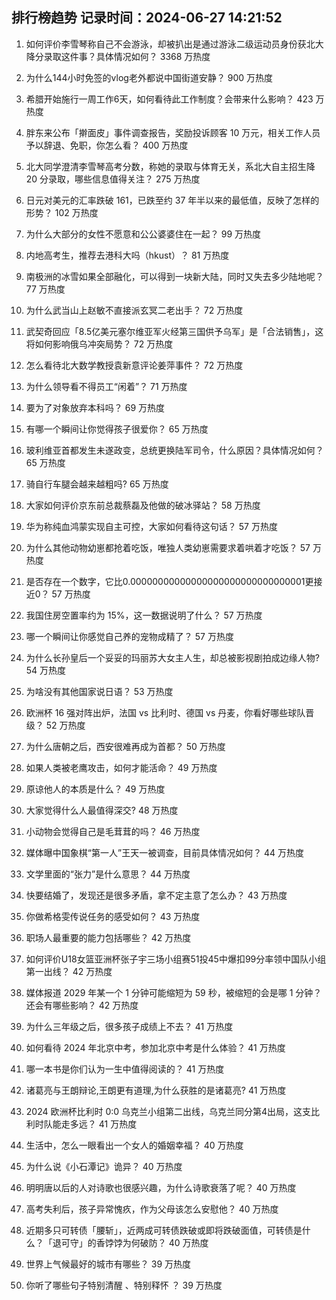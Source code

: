 
## 排行榜趋势 记录时间：2024-06-27 14:21:52
  
  1. 如何评价李雪琴称自己不会游泳，却被扒出是通过游泳二级运动员身份获北大降分录取这件事？具体情况如何？ 3368 万热度
    
  2. 为什么144小时免签的vlog老外都说中国街道安静？ 900 万热度
    
  3. 希腊开始施行一周工作6天，如何看待此工作制度？会带来什么影响？ 423 万热度
    
  4. 胖东来公布「擀面皮」事件调查报告，奖励投诉顾客 10 万元，相关工作人员予以辞退、免职，你怎么看？ 400 万热度
    
  5. 北大同学澄清李雪琴高考分数，称她的录取与体育无关，系北大自主招生降 20 分录取，哪些信息值得关注？ 275 万热度
    
  6. 日元对美元的汇率跌破 161，已跌至约 37 年半以来的最低值，反映了怎样的形势？ 102 万热度
    
  7. 为什么大部分的女性不愿意和公公婆婆住在一起？ 99 万热度
    
  8. 内地高考生，推荐去港科大吗（hkust）？ 81 万热度
    
  9. 南极洲的冰雪如果全部融化，可以得到一块新大陆，同时又失去多少陆地呢？ 77 万热度
    
  10. 为什么武当山上赵敏不直接派玄冥二老出手？ 72 万热度
    
  11. 武契奇回应「8.5亿美元塞尔维亚军火经第三国供予乌军」是「合法销售」，这将如何影响俄乌冲突局势？ 72 万热度
    
  12. 怎么看待北大数学教授袁新意评论姜萍事件？ 72 万热度
    
  13. 为什么领导看不得员工“闲着”？ 71 万热度
    
  14. 要为了对象放弃本科吗？ 69 万热度
    
  15. 有哪一个瞬间让你觉得孩子很爱你？ 65 万热度
    
  16. 玻利维亚首都发生未遂政变，总统更换陆军司令，什么原因？具体情况如何？ 65 万热度
    
  17. 骑自行车腿会越来越粗吗? 65 万热度
    
  18. 大家如何评价京东前总裁蔡磊及他做的破冰驿站？ 58 万热度
    
  19. 华为称纯血鸿蒙实现自主可控，大家如何看待这句话？ 57 万热度
    
  20. 为什么其他动物幼崽都抢着吃饭，唯独人类幼崽需要求着哄着才吃饭？ 57 万热度
    
  21. 是否存在一个数字，它比0.00000000000000000000000000000001更接近0？ 57 万热度
    
  22. 我国住房空置率约为 15%，这一数据说明了什么？ 57 万热度
    
  23. 哪一个瞬间让你感觉自己养的宠物成精了？ 57 万热度
    
  24. 为什么长孙皇后一个妥妥的玛丽苏大女主人生，却总被影视剧拍成边缘人物? 54 万热度
    
  25. 为啥没有其他国家说日语？ 53 万热度
    
  26. 欧洲杯 16 强对阵出炉，法国 vs 比利时、德国 vs 丹麦，你看好哪些球队晋级？ 52 万热度
    
  27. 为什么唐朝之后，西安很难再成为首都？ 50 万热度
    
  28. 如果人类被老鹰攻击，如何才能活命？ 49 万热度
    
  29. 原谅他人的本质是什么？ 49 万热度
    
  30. 大家觉得什么人最值得深交? 48 万热度
    
  31. 小动物会觉得自己是毛茸茸的吗？ 46 万热度
    
  32. 媒体曝中国象棋“第一人”王天一被调查，目前具体情况如何？ 44 万热度
    
  33. 文学里面的“张力”是什么意思？ 44 万热度
    
  34. 快要结婚了，发现还是很多矛盾，拿不定主意了怎么办？ 43 万热度
    
  35. 你做希格雯传说任务的感受如何？ 43 万热度
    
  36. 职场人最重要的能力包括哪些？ 42 万热度
    
  37. 如何评价U18女篮亚洲杯张子宇三场小组赛51投45中爆扣99分率领中国队小组第一出线？ 42 万热度
    
  38. 媒体报道 2029 年某一个 1 分钟可能缩短为 59 秒，被缩短的会是哪 1 分钟？还会有哪些影响？ 42 万热度
    
  39. 为什么三年级之后，很多孩子成绩上不去？ 41 万热度
    
  40. 如何看待 2024 年北京中考，参加北京中考是什么体验？ 41 万热度
    
  41. 哪一本书是你们认为一生中值得阅读的？ 41 万热度
    
  42. 诸葛亮与王朗辩论,王朗更有道理,为什么获胜的是诸葛亮? 41 万热度
    
  43. 2024 欧洲杯比利时 0:0 乌克兰小组第二出线，乌克兰同分第4出局，这支比利时队能走多远？ 41 万热度
    
  44. 生活中，怎么一眼看出一个女人的婚姻幸福？ 40 万热度
    
  45. 为什么说《小石潭记》诡异？ 40 万热度
    
  46. 明明唐以后的人对诗歌也很感兴趣，为什么诗歌衰落了呢？ 40 万热度
    
  47. 高考失利后，孩子异常愧疚，作为父母该怎么安慰他？ 40 万热度
    
  48. 近期多只可转债「腰斩」，近两成可转债跌破或即将跌破面值，可转债是什么？「退可守」的香饽饽为何破防？ 40 万热度
    
  49. 世界上气候最好的城市有哪些？ 39 万热度
    
  50. 你听了哪些句子特别清醒 、特别释怀 ？ 39 万热度
    
